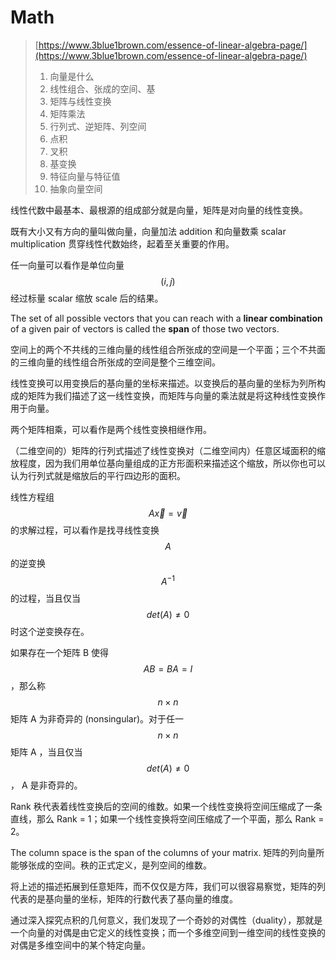 # Math

> [https://www.3blue1brown.com/essence-of-linear-algebra-page/](https://www.3blue1brown.com/essence-of-linear-algebra-page/)
>
> 1. 向量是什么
> 2. 线性组合、张成的空间、基
> 3. 矩阵与线性变换
> 4. 矩阵乘法
> 5. 行列式、逆矩阵、列空间
> 6. 点积
> 7. 叉积
> 8. 基变换
> 9. 特征向量与特征值
> 10. 抽象向量空间

线性代数中最基本、最根源的组成部分就是向量，矩阵是对向量的线性变换。

既有大小又有方向的量叫做向量，向量加法 addition 和向量数乘 scalar multiplication 贯穿线性代数始终，起着至关重要的作用。

任一向量可以看作是单位向量 $$(i,j)$$ 经过标量 scalar 缩放 scale 后的结果。

The set of all possible vectors that you can reach with a **linear combination** of a given pair of vectors is called the **span** of those two vectors.

空间上的两个不共线的三维向量的线性组合所张成的空间是一个平面；三个不共面的三维向量的线性组合所张成的空间是整个三维空间。

线性变换可以用变换后的基向量的坐标来描述。以变换后的基向量的坐标为列所构成的矩阵为我们描述了这一线性变换，而矩阵与向量的乘法就是将这种线性变换作用于向量。

两个矩阵相乘，可以看作是两个线性变换相继作用。

（二维空间的）矩阵的行列式描述了线性变换对（二维空间内）任意区域面积的缩放程度，因为我们用单位基向量组成的正方形面积来描述这个缩放，所以你也可以认为行列式就是缩放后的平行四边形的面积。

线性方程组 $$A\vec{x}=\vec{v}$$ 的求解过程，可以看作是找寻线性变换 $$A$$ 的逆变换 $$A^{-1}$$ 的过程，当且仅当 $$det(A)\neq 0$$ 时这个逆变换存在。

如果存在一个矩阵 B 使得 $$AB=BA=I$$ ，那么称 $$n\times n$$ 矩阵 A 为非奇异的 \(nonsingular\)。对于任一 $$n\times n$$ 矩阵 A ，当且仅当 $$det(A)\neq 0$$， A 是非奇异的。

Rank 秩代表着线性变换后的空间的维数。如果一个线性变换将空间压缩成了一条直线，那么 Rank = 1；如果一个线性变换将空间压缩成了一个平面，那么 Rank = 2。

The column space is the span of the columns of your matrix. 矩阵的列向量所能够张成的空间。秩的正式定义，是列空间的维数。

将上述的描述拓展到任意矩阵，而不仅仅是方阵，我们可以很容易察觉，矩阵的列代表的是基向量的坐标，矩阵的行数代表了基向量的维度。

通过深入探究点积的几何意义，我们发现了一个奇妙的对偶性（duality），那就是一个向量的对偶是由它定义的线性变换；而一个多维空间到一维空间的线性变换的对偶是多维空间中的某个特定向量。

